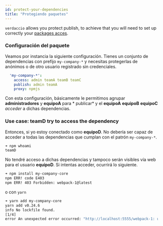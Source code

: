 ```yaml
---
id: protect-your-dependencies
title: "Protegiendo paquetes"
---
```

`verdaccio` allows you protect publish, to achieve that you will need to set up correctly your [packages acces](packages).

### Configuración del paquete

Veamos por instancia la siguiente configuración. Tienes un conjunto de dependencias con prefijo `my-company-*` y necesitas protegerlas de anónimos o de otro usuario registrado sin credenciales.

```yaml
  'my-company-*':
    access: admin teamA teamB teamC
    publish: admin teamA
    proxy: npmjs
```

Con esta configuración, básicamente le permitimos agrupar **administradores** y **equipoA** para * publicar* y el **equipoA** **equipoB** **equipoC** *acceder* a dichas dependencias.

### Use case: teamD try to access the dependency

Entonces, si yo estoy conectado como **equipoD**. No debería ser capaz de acceder a todas las dependencias que cumplan con el patrón `my-company-*`.

```bash
➜ npm whoami
teamD
```

No tendré acceso a dichas dependencias y tampoco serán visibles vía web para el usuario **equipoD**. Si intentas acceder, ocurrirá lo siguiente.

```bash
➜ npm install my-company-core
npm ERR! code E403
npm ERR! 403 Forbidden: webpack-1@latest
```

o con `yarn`

```bash
➜ yarn add my-company-core
yarn add v0.24.6
info No lockfile found.
[1/4] 
error An unexpected error occurred: "http://localhost:5555/webpack-1: unregistered users are not allowed to access package my-company-core".
```